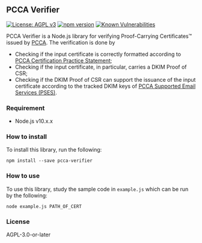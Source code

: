 ## PCCA Verifier
[![License: AGPL v3](https://img.shields.io/badge/License-AGPL%20v3-blue.svg)](https://www.gnu.org/licenses/agpl-3.0)
[![npm version](https://badge.fury.io/js/pcca-verifier.svg)](https://badge.fury.io/js/pcca-verifier)
[![Known Vulnerabilities](https://snyk.io/test/github/ProofShow/PCCAVerifier/badge.svg?targetFile=package.json)](https://snyk.io/test/github/ProofShow/PCCAVerifier?targetFile=package.json)

PCCA Verifier is a Node.js library for verifying Proof-Carrying Certificates™ issued by [PCCA](https://pcca.proof.show). The verification is done by

- Checking if the input certificate is correctly formatted according to [PCCA Certification Practice Statement](https://www.proof.show/pcca/PCCA_CPS.pdf);
- Checking if the input certificate, in particular, carries a DKIM Proof of CSR;
- Checking if the DKIM Proof of CSR can support the issuance of the input certificate according to the tracked DKIM keys of [PCCA Supported Email Services (PSES)](https://www.proof.show/pcca.html#pses).

### Requirement
- Node.js v10.x.x

### How to install
To install this library, run the following:

```
npm install --save pcca-verifier
```

### How to use
To use this library, study the sample code in `example.js` which can be run by the following:

```
node example.js PATH_OF_CERT
```

### License
AGPL-3.0-or-later
